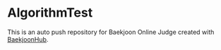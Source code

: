 # AlgorithmTest
This is an auto push repository for Baekjoon Online Judge created with [BaekjoonHub](https://github.com/BaekjoonHub/BaekjoonHub).
